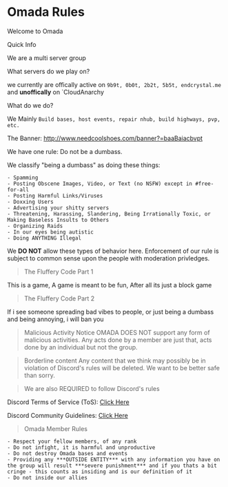 # Omada Rules
Welcome to Omada

Quick Info

We are a multi server group 

What servers do we play on?

we currently are offically active on `9b9t, 0b0t, 2b2t, 5b5t, endcrystal.me` and **unoffically** on `CloudAnarchy

What do we do?

We Mainly `Build bases, host events, repair nhub, build highways, pvp, etc.`

The Banner: 
http://www.needcoolshoes.com/banner?=baaBaiacbvpt 

We have one rule: Do not be a dumbass.


We classify "being a dumbass" as doing these things:

```
- Spamming
- Posting Obscene Images, Video, or Text (no NSFW) except in #free-for-all
- Posting Harmful Links/Viruses
- Doxxing Users
- Advertising your shitty servers
- Threatening, Harassing, Slandering, Being Irrationally Toxic, or Making Baseless Insults to Others
- Organizing Raids
- In our eyes being autistic
- Doing ANYTHING Illegal
```

We **DO NOT** allow these types of behavior here. Enforcement of our rule is subject to common sense upon the people with moderation privledges.


> The Fluffery Code Part 1

This is a game, A game is meant to be fun, After all its just a block game

> The Fluffery Code Part 2

If i see someone spreading bad vibes to people, or just being a dumbass and being annoying, i will ban you

> Malicious Activity Notice
OMADA DOES NOT support any form of malicious activities. Any acts done by a member are just that, acts done by an individual but not the group.

> Borderline content
Any content that we think may possibly be in violation of Discord's rules will be deleted. We want to be better safe than sorry.

> We are also REQUIRED to follow Discord's rules

Discord Terms of Service (ToS): [Click Here](https://discordapp.com/terms)

Discord Community Guidelines: [Click Here](https://discordapp.com/guidelines)


> Omada Member Rules
```
- Respect your fellow members, of any rank
- Do not infight, it is harmful and unproductive
- Do not destroy Omada bases and events
- Providing any ***OUTSIDE ENTITY*** with any information you have on the group will result ***severe punishment*** and if you thats a bit cringe - this counts as insiding and is our definition of it
- Do not inside our allies
```
